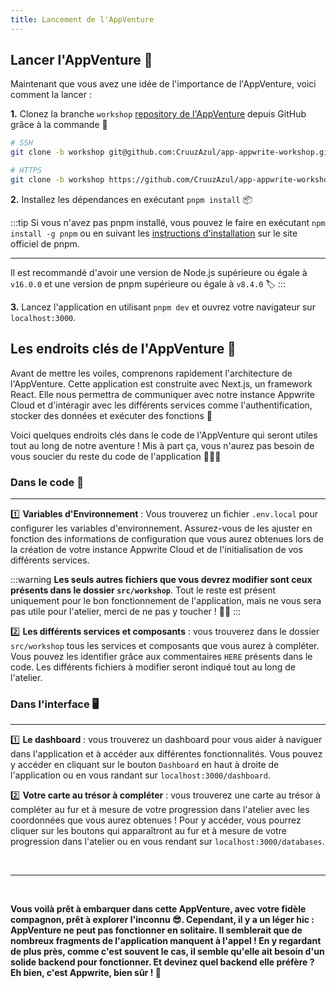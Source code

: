```yaml
---
title: Lancement de l'AppVenture
---
```


<Hero
title="Lancement de l'AppVenture 🚀"
image="/assets/workshop/configuration/app/bay_app.jpeg"
description="Avant de partir à la découverte des trésors cachés dans le monde d'Appwrite, il est temps de préparer notre
fidèle compagnon de voyage : l'AppVenture. Elle est bien plus qu'une simple application. Elle est votre carte au trésor,
votre boussole et votre compagnon fidèle dans votre quête, vous aidant à déverrouiller les secrets de chaque destination
que nous explorerons ! 🧳 Vous n'avez pas besoin de la maîtriser entièrement pour avancer, mais comprenez qu'elle sera là
quand vous aurez besoin d'elle !"
/>

## Lancer l'AppVenture 🚀

Maintenant que vous avez une idée de l'importance de l'AppVenture, voici comment la lancer :

**1.** Clonez la branche `workshop` [repository de l'AppVenture](https://github.com/CruuzAzul/app-appwrite-workshop)
depuis GitHub grâce à la commande 🥳

```bash
# SSH
git clone -b workshop git@github.com:CruuzAzul/app-appwrite-workshop.git

# HTTPS
git clone -b workshop https://github.com/CruuzAzul/app-appwrite-workshop.git
```

**2.** Installez les dépendances en exécutant `pnpm install` 📦

:::tip
Si vous n'avez pas pnpm installé, vous pouvez le faire en exécutant `npm install -g pnpm` ou en suivant les
[instructions d'installation](https://pnpm.io/fr/installation) sur le site officiel de pnpm.

---

Il est recommandé d'avoir une version de Node.js supérieure ou égale à `v16.0.0` et une version de pnpm supérieure ou
égale à `v8.4.0` 🏷️
:::

**3.** Lancez l'application en utilisant `pnpm dev` et ouvrez votre navigateur sur `localhost:3000`.

## Les endroits clés de l'AppVenture 🔑

Avant de mettre les voiles, comprenons rapidement l'architecture de l'AppVenture. Cette application est construite avec
Next.js, un framework React. Elle nous permettra de communiquer avec notre instance Appwrite Cloud et d'intéragir avec
les différents services comme l'authentification, stocker des données et exécuter des fonctions 📂

Voici quelques endroits clés dans le code de l'AppVenture qui seront utiles tout au long de notre aventure ! Mis à part
ça, vous n'aurez pas besoin de vous soucier du reste du code de l'application 🧑🏼‍💻

### Dans le code 📝
---

1️⃣ **Variables d'Environnement** : Vous trouverez un fichier `.env.local` pour configurer les variables d'environnement.
   Assurez-vous de les ajuster en fonction des informations de configuration que vous aurez obtenues lors de la création
   de votre instance Appwrite Cloud et de l'initialisation de vos différents services.

:::warning
**Les seuls autres fichiers que vous devrez modifier sont ceux présents dans le dossier `src/workshop`**. Tout le reste
est présent uniquement pour le bon fonctionnement de l'application, mais ne vous sera pas utile pour l'atelier, merci de
ne pas y toucher ! 🙏🏼
:::

2️⃣ **Les différents services et composants** : vous trouverez dans le dossier `src/workshop` tous les services
   et composants que vous aurez à compléter. Vous pouvez les identifier grâce aux commentaires `HERE` présents dans le
   code. Les différents fichiers à modifier seront indiqué tout au long de l'atelier.

### Dans l'interface 🖥️
---

1️⃣ **Le dashboard** : vous trouverez un dashboard pour vous aider à naviguer dans l'application et à accéder aux
   différentes fonctionnalités. Vous pouvez y accéder en cliquant sur le bouton `Dashboard` en haut à droite de
   l'application ou en vous randant sur `localhost:3000/dashboard`.

2️⃣ **Votre carte au trésor à compléter** : vous trouverez une carte au trésor à compléter au fur et à mesure de votre
   progression dans l'atelier avec les coordonnées que vous aurez obtenues ! Pour y accéder, vous pourrez cliquer sur
   les boutons qui apparaîtront au fur et à mesure de votre progression dans l'atelier ou en vous rendant
   sur `localhost:3000/databases`.

<br/>

---
<br/>

**Vous voilà prêt à embarquer dans cette AppVenture, avec votre fidèle compagnon, prêt à explorer l'inconnu 😎.
Cependant, il y a un léger hic : AppVenture ne peut pas fonctionner en solitaire. Il semblerait que de nombreux
fragments de l'application manquent à l'appel ! En y regardant de plus près, comme c'est souvent le cas, il semble
qu'elle ait besoin d'un solide backend pour fonctionner. Et devinez quel backend elle préfère ? Eh bien, c'est Appwrite,
bien sûr ! 🤔**
